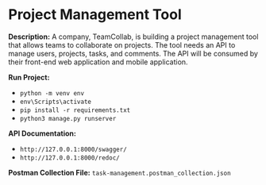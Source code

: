 # Project Management Tool


**Description:** A company, TeamCollab, is building a project management tool that allows teams to collaborate on projects. The tool needs an API to manage users, projects, tasks, and comments. The API will be consumed by their front-end web application and mobile application.


**Run Project:**
- `python -m venv env`
- `env\Scripts\activate`
- `pip install -r requirements.txt`
- `python3 manage.py runserver`


**API Documentation:**
- `http://127.0.0.1:8000/swagger/`
- `http://127.0.0.1:8000/redoc/`


**Postman Collection File:** `task-management.postman_collection.json`